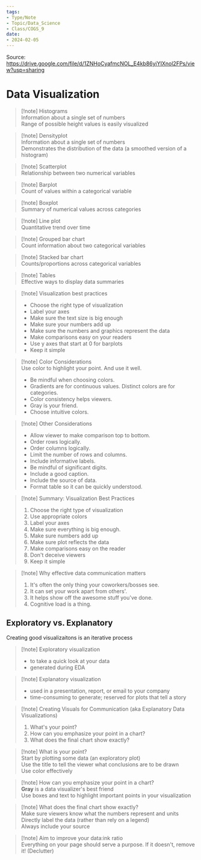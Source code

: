 ```yaml
---
tags:
- Type/Note
- Topic/Data_Science
- Class/COGS_9
date:
- 2024-02-05
---
```

Source: https://drive.google.com/file/d/1ZNHoCyafmcNOL_E4kb86yiYIXnol2FPs/view?usp=sharing  

# Data Visualization  

> [!note] Histograms  
> Information about a single set of numbers  
> Range of possible height values is easily visualized  

> [!note] Densityplot  
> Information about a single set of numbers  
> Demonstrates the distribution of the data (a smoothed version of a histogram)  

> [!note] Scatterplot  
> Relationship between two numerical variables  

> [!note] Barplot  
> Count of values within a categorical variable  

> [!note] Boxplot  
> Summary of numerical values across categories  

> [!note] Line plot  
> Quantitative trend over time  

> [!note] Grouped bar chart  
> Count information about two categorical variables  

> [!note] Stacked bar chart  
> Counts/proportions across categorical variables  

> [!note] Tables  
> Effective ways to display data summaries  

> [!note] Visualization best practices  
> - Choose the right type of visualization  
> - Label your axes  
> - Make sure the text size is big enough  
> - Make sure your numbers add up  
> - Make sure the numbers and graphics represent the data  
> - Make comparisons easy on your readers  
> - Use y axes that start at 0 for barplots  
> - Keep it simple  

> [!note] Color Considerations  
> Use color to highlight your point. And use it well.  
> - Be mindful when choosing colors.  
> - Gradients are for continuous values. Distinct colors are for categories.  
> - Color consistency helps viewers.  
> - Gray is your friend.  
> - Choose intuitive colors.  

> [!note] Other Considerations  
> - Allow viewer to make comparison top to bottom.  
> - Order rows logically.  
> - Order columns logically.  
> - Limit the number of rows and columns.  
> - Include informative labels.  
> - Be mindful of significant digits.  
> - Include a good caption.  
> - Include the source of data.  
> - Format table so it can be quickly understood.  

> [!note] Summary: Visualization Best Practices  
> 1. Choose the right type of visualization  
> 2. Use appropriate colors  
> 3. Label your axes  
> 4. Make sure everything is big enough.  
> 5. Make sure numbers add up  
> 6. Make sure plot reflects the data  
> 7. Make comparisons easy on the reader  
> 8. Don't deceive viewers  
> 9. Keep it simple  

> [!note] Why effective data communication matters  
> 1. It's often the only thing your coworkers/bosses see.  
> 2. It can set your work apart from others'.  
> 3. It helps show off the awesome stuff you've done.  
> 4. Cognitive load is a thing.  

## Exploratory vs. Explanatory  

Creating good visualizaitons is an iterative process  

> [!note] Exploratory visualization  
> - to take a quick look at your data  
> - generated during EDA  

> [!note] Explanatory visualization  
> - used in a presentation, report, or email to your company  
> - time-consuming to generate; reserved for plots that tell a story  

> [!note] Creating Visuals for Communication (aka Explanatory Data Visualizations)  
> 1. What's your point?  
> 2. How can you emphasize your point in a chart?  
> 3. What does the final chart show exactly?  

> [!note] What is your point?  
> Start by plotting some data (an exploratory plot)  
> Use the title to tell the viewer what conclusions are to be drawn  
> Use color effectively  

> [!note] How can you emphasize your point in a chart?  
> **Gray** is a data visualizer's best friend  
> Use boxes and text to highlight important points in your visualization  

> [!note] What does the final chart show exactly?  
> Make sure viewers know what the numbers represent and units  
> Directly label the data (rather than rely on a legend)  
> Always include your source  

> [!note] Aim to improve your data:ink ratio  
> Everything on your page should serve a purpose. If it doesn't, remove it! (Declutter)  
